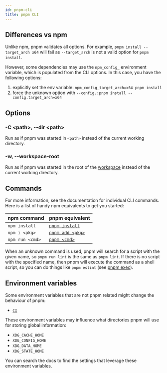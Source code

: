 ```yaml
---
id: pnpm-cli
title: pnpm CLI
---
```


## Differences vs npm

Unlike npm, pnpm validates all options. For example, `pnpm install --target_arch x64` will
fail as `--target_arch` is not a valid option for `pnpm install`.

However, some dependencies may use the `npm_config_` environment variable, which
is populated from the CLI options. In this case, you have the following options:

1. explicitly set the env variable: `npm_config_target_arch=x64 pnpm install`
1. force the unknown option with `--config.`: `pnpm install --config.target_arch=x64`

## Options

### -C &lt;path\>, --dir &lt;path\>

Run as if pnpm was started in `<path>` instead of the current working directory.

### -w, --workspace-root

Run as if pnpm was started in the root of the [workspace](https://pnpm.io/workspaces)
instead of the current working directory.

## Commands

For more information, see the documentation for individual CLI commands. Here is
a list of handy npm equivalents to get you started:

| npm command     | pnpm equivalent    |
|-----------------|--------------------|
| `npm install`   | [`pnpm install`]   |
| `npm i <pkg>`   | [`pnpm add <pkg>`] |
| `npm run <cmd>` | [`pnpm <cmd>`]     |

When an unknown command is used, pnpm will search for a script with the given name,
so `pnpm run lint` is the same as `pnpm lint`. If there is no script with the specified name,
then pnpm will execute the command as a shell script, so you can do things like `pnpm eslint` (see [pnpm exec]).

[`pnpm install`]: ./cli/install.md
[`pnpm add <pkg>`]: ./cli/add.md
[`pnpm <cmd>`]: ./cli/run.md
[pnpm exec]: ./cli/exec.md

## Environment variables

Some environment variables that are not pnpm related might change the behaviour of pnpm:

* [`CI`](./cli/install.md#frozen-lockfile)

These environment variables may influence what directories pnpm will use for storing global information:

* `XDG_CACHE_HOME`
* `XDG_CONFIG_HOME`
* `XDG_DATA_HOME`
* `XDG_STATE_HOME`

You can search the docs to find the settings that leverage these environment variables.

